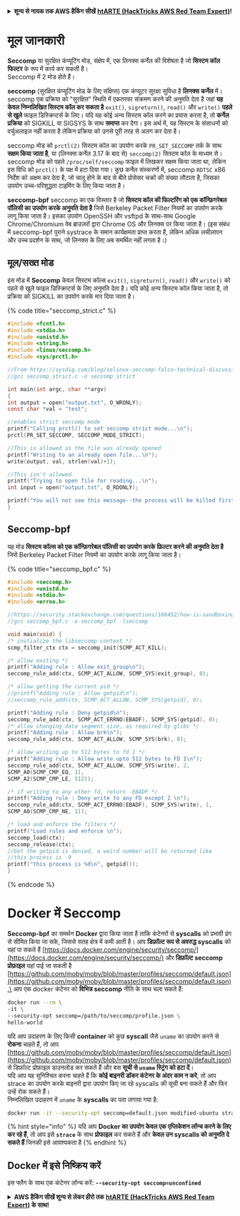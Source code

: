 <details>

<summary><strong>शून्य से नायक तक AWS हैकिंग सीखें</strong> <a href="https://training.hacktricks.xyz/courses/arte"><strong>htARTE (HackTricks AWS Red Team Expert)</strong></a><strong>!</strong></summary>

HackTricks का समर्थन करने के अन्य तरीके:

* यदि आप चाहते हैं कि आपकी **कंपनी का विज्ञापन HackTricks में दिखाई दे** या **HackTricks को PDF में डाउनलोड करें**, तो [**सब्सक्रिप्शन प्लान्स**](https://github.com/sponsors/carlospolop) देखें!
* [**आधिकारिक PEASS & HackTricks स्वैग प्राप्त करें**](https://peass.creator-spring.com)
* [**The PEASS Family**](https://opensea.io/collection/the-peass-family) की खोज करें, हमारा विशेष [**NFTs**](https://opensea.io/collection/the-peass-family) संग्रह
* 💬 [**Discord समूह**](https://discord.gg/hRep4RUj7f) में **शामिल हों** या [**टेलीग्राम समूह**](https://t.me/peass) में या **Twitter** 🐦 पर मुझे **फॉलो** करें [**@carlospolopm**](https://twitter.com/carlospolopm)**.**
* [**HackTricks**](https://github.com/carlospolop/hacktricks) और [**HackTricks Cloud**](https://github.com/carlospolop/hacktricks-cloud) github रेपोज़ में PRs सबमिट करके अपनी हैकिंग ट्रिक्स साझा करें।

</details>


# मूल जानकारी

**Seccomp** या सुरक्षित कंप्यूटिंग मोड, संक्षेप में, एक लिनक्स कर्नेल की विशेषता है जो **सिस्टम कॉल फिल्टर** के रूप में कार्य कर सकती है।\
Seccomp में 2 मोड होते हैं।

**seccomp** (सुरक्षित कंप्यूटिंग मोड के लिए संक्षिप्त) एक कंप्यूटर सुरक्षा सुविधा है **लिनक्स** **कर्नेल** में। seccomp एक प्रक्रिया को "सुरक्षित" स्थिति में एकतरफा संक्रमण करने की अनुमति देता है जहां **यह केवल निम्नलिखित सिस्टम कॉल कर सकता है** `exit()`, `sigreturn()`, `read()` और `write()` **पहले से खुले** फाइल डिस्क्रिप्टर्स के लिए। यदि यह कोई अन्य सिस्टम कॉल करने का प्रयास करता है, तो **कर्नेल** **प्रक्रिया** को SIGKILL या SIGSYS के साथ **समाप्त** कर देगा। इस अर्थ में, यह सिस्टम के संसाधनों को वर्चुअलाइज़ नहीं करता है लेकिन प्रक्रिया को उनसे पूरी तरह से अलग कर देता है।

seccomp मोड को `prctl(2)` सिस्टम कॉल का उपयोग करके `PR_SET_SECCOMP` तर्क के साथ **सक्षम किया जाता है**, या (लिनक्स कर्नेल 3.17 के बाद से) `seccomp(2)` सिस्टम कॉल के माध्यम से। seccomp मोड को पहले `/proc/self/seccomp` फाइल में लिखकर सक्षम किया जाता था, लेकिन इस विधि को `prctl()` के पक्ष में हटा दिया गया। कुछ कर्नेल संस्करणों में, seccomp `RDTSC` x86 निर्देश को अक्षम कर देता है, जो चालू होने के बाद से बीते प्रोसेसर चक्रों की संख्या लौटाता है, जिसका उपयोग उच्च-परिशुद्धता टाइमिंग के लिए किया जाता है।

**seccomp-bpf** seccomp का एक विस्तार है जो **सिस्टम कॉल की फिल्टरिंग को एक कॉन्फ़िगरेबल पॉलिसी का उपयोग करके अनुमति देता है** जिसे Berkeley Packet Filter नियमों का उपयोग करके लागू किया जाता है। इसका उपयोग OpenSSH और vsftpd के साथ-साथ Google Chrome/Chromium वेब ब्राउज़रों द्वारा Chrome OS और लिनक्स पर किया जाता है। (इस संबंध में seccomp-bpf पुराने systrace के समान कार्यक्षमता प्राप्त करता है, लेकिन अधिक लचीलापन और उच्च प्रदर्शन के साथ, जो लिनक्स के लिए अब समर्थित नहीं लगता है।)

## **मूल/सख्त मोड**

इस मोड में **Seccomp** केवल सिस्टम कॉल्स `exit()`, `sigreturn()`, `read()` और `write()` को पहले से खुले फाइल डिस्क्रिप्टर्स के लिए अनुमति देता है। यदि कोई अन्य सिस्टम कॉल किया जाता है, तो प्रक्रिया को SIGKILL का उपयोग करके मार दिया जाता है।

{% code title="seccomp_strict.c" %}
```c
#include <fcntl.h>
#include <stdio.h>
#include <unistd.h>
#include <string.h>
#include <linux/seccomp.h>
#include <sys/prctl.h>

//From https://sysdig.com/blog/selinux-seccomp-falco-technical-discussion/
//gcc seccomp_strict.c -o seccomp_strict

int main(int argc, char **argv)
{
int output = open("output.txt", O_WRONLY);
const char *val = "test";

//enables strict seccomp mode
printf("Calling prctl() to set seccomp strict mode...\n");
prctl(PR_SET_SECCOMP, SECCOMP_MODE_STRICT);

//This is allowed as the file was already opened
printf("Writing to an already open file...\n");
write(output, val, strlen(val)+1);

//This isn't allowed
printf("Trying to open file for reading...\n");
int input = open("output.txt", O_RDONLY);

printf("You will not see this message--the process will be killed first\n");
}
```
## Seccomp-bpf

यह मोड **सिस्टम कॉल्स को एक कॉन्फ़िगरेबल पॉलिसी का उपयोग करके फ़िल्टर करने की अनुमति देता है** जिसे Berkeley Packet Filter नियमों का उपयोग करके लागू किया जाता है।

{% code title="seccomp_bpf.c" %}
```c
#include <seccomp.h>
#include <unistd.h>
#include <stdio.h>
#include <errno.h>

//https://security.stackexchange.com/questions/168452/how-is-sandboxing-implemented/175373
//gcc seccomp_bpf.c -o seccomp_bpf -lseccomp

void main(void) {
/* initialize the libseccomp context */
scmp_filter_ctx ctx = seccomp_init(SCMP_ACT_KILL);

/* allow exiting */
printf("Adding rule : Allow exit_group\n");
seccomp_rule_add(ctx, SCMP_ACT_ALLOW, SCMP_SYS(exit_group), 0);

/* allow getting the current pid */
//printf("Adding rule : Allow getpid\n");
//seccomp_rule_add(ctx, SCMP_ACT_ALLOW, SCMP_SYS(getpid), 0);

printf("Adding rule : Deny getpid\n");
seccomp_rule_add(ctx, SCMP_ACT_ERRNO(EBADF), SCMP_SYS(getpid), 0);
/* allow changing data segment size, as required by glibc */
printf("Adding rule : Allow brk\n");
seccomp_rule_add(ctx, SCMP_ACT_ALLOW, SCMP_SYS(brk), 0);

/* allow writing up to 512 bytes to fd 1 */
printf("Adding rule : Allow write upto 512 bytes to FD 1\n");
seccomp_rule_add(ctx, SCMP_ACT_ALLOW, SCMP_SYS(write), 2,
SCMP_A0(SCMP_CMP_EQ, 1),
SCMP_A2(SCMP_CMP_LE, 512));

/* if writing to any other fd, return -EBADF */
printf("Adding rule : Deny write to any FD except 1 \n");
seccomp_rule_add(ctx, SCMP_ACT_ERRNO(EBADF), SCMP_SYS(write), 1,
SCMP_A0(SCMP_CMP_NE, 1));

/* load and enforce the filters */
printf("Load rules and enforce \n");
seccomp_load(ctx);
seccomp_release(ctx);
//Get the getpid is denied, a weird number will be returned like
//this process is -9
printf("this process is %d\n", getpid());
}
```
{% endcode %}

# Docker में Seccomp

**Seccomp-bpf** का समर्थन **Docker** द्वारा किया जाता है ताकि कंटेनरों से **syscalls** को प्रभावी ढंग से सीमित किया जा सके, जिससे सतह क्षेत्र में कमी आती है। आप **डिफ़ॉल्ट रूप से अवरुद्ध syscalls** को यहां पा सकते हैं [https://docs.docker.com/engine/security/seccomp/](https://docs.docker.com/engine/security/seccomp/) और **डिफ़ॉल्ट seccomp प्रोफ़ाइल** यहां पाई जा सकती है [https://github.com/moby/moby/blob/master/profiles/seccomp/default.json](https://github.com/moby/moby/blob/master/profiles/seccomp/default.json).\
आप एक docker कंटेनर को **विभिन्न seccomp** नीति के साथ चला सकते हैं:
```bash
docker run --rm \
-it \
--security-opt seccomp=/path/to/seccomp/profile.json \
hello-world
```
यदि आप उदाहरण के लिए किसी **container** को कुछ **syscall** जैसे `uname` का उपयोग करने से **रोकना** चाहते हैं, तो आप [https://github.com/moby/moby/blob/master/profiles/seccomp/default.json](https://github.com/moby/moby/blob/master/profiles/seccomp/default.json) से डिफ़ॉल्ट प्रोफ़ाइल डाउनलोड कर सकते हैं और बस **सूची से `uname` स्ट्रिंग को हटा दें**।\
यदि आप यह सुनिश्चित करना चाहते हैं कि **कोई बाइनरी डॉकर कंटेनर के अंदर काम न करे**, तो आप strace का उपयोग करके बाइनरी द्वारा उपयोग किए जा रहे syscalls की सूची बना सकते हैं और फिर उन्हें रोक सकते हैं।\
निम्नलिखित उदाहरण में `uname` के **syscalls** का पता लगाया गया है:
```bash
docker run -it --security-opt seccomp=default.json modified-ubuntu strace uname
```
{% hint style="info" %}
यदि आप **Docker का उपयोग केवल एक एप्लिकेशन लॉन्च करने के लिए कर रहे हैं**, तो आप इसे **`strace`** के साथ **प्रोफाइल** कर सकते हैं और **केवल उन syscalls को अनुमति दे सकते हैं** जिनकी इसे आवश्यकता है
{% endhint %}

## Docker में इसे निष्क्रिय करें

इस फ्लैग के साथ एक कंटेनर लॉन्च करें: **`--security-opt seccomp=unconfined`**


<details>

<summary><strong>AWS हैकिंग सीखें शून्य से लेकर हीरो तक</strong> <a href="https://training.hacktricks.xyz/courses/arte"><strong>htARTE (HackTricks AWS Red Team Expert)</strong></a><strong> के साथ!</strong></summary>

HackTricks का समर्थन करने के अन्य तरीके:

* यदि आप चाहते हैं कि आपकी **कंपनी का विज्ञापन HackTricks में दिखाई दे** या **HackTricks को PDF में डाउनलोड करना चाहते हैं**, तो [**सब्सक्रिप्शन प्लान्स**](https://github.com/sponsors/carlospolop) देखें!
* [**आधिकारिक PEASS & HackTricks स्वैग**](https://peass.creator-spring.com) प्राप्त करें
* [**The PEASS Family**](https://opensea.io/collection/the-peass-family) की खोज करें, हमारा एक्सक्लूसिव [**NFTs**](https://opensea.io/collection/the-peass-family) का संग्रह
* 💬 [**Discord group**](https://discord.gg/hRep4RUj7f) में **शामिल हों** या [**telegram group**](https://t.me/peass) में या **Twitter** पर मुझे 🐦 [**@carlospolopm**](https://twitter.com/carlospolopm) पर **फॉलो** करें।
* **HackTricks** के [**github repos**](https://github.com/carlospolop/hacktricks) और [**HackTricks Cloud**](https://github.com/carlospolop/hacktricks-cloud) में PRs सबमिट करके अपनी हैकिंग ट्रिक्स शेयर करें।

</details>
